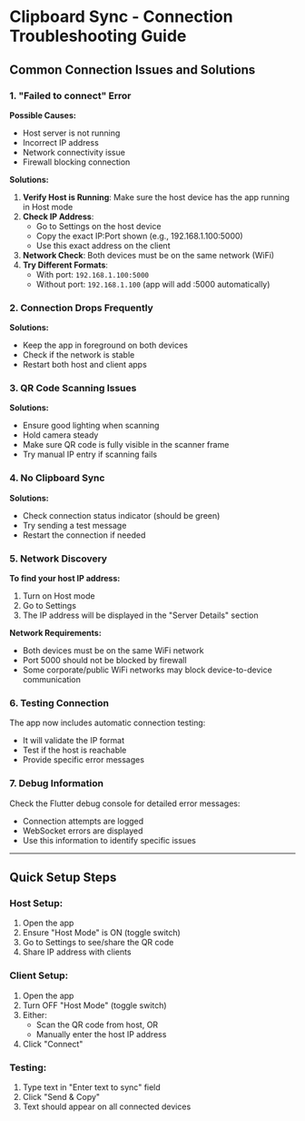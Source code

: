 # Clipboard Sync - Connection Troubleshooting Guide

## Common Connection Issues and Solutions

### 1. "Failed to connect" Error

**Possible Causes:**
- Host server is not running
- Incorrect IP address
- Network connectivity issue
- Firewall blocking connection

**Solutions:**
1. **Verify Host is Running**: Make sure the host device has the app running in Host mode
2. **Check IP Address**: 
   - Go to Settings on the host device
   - Copy the exact IP:Port shown (e.g., 192.168.1.100:5000)
   - Use this exact address on the client
3. **Network Check**: Both devices must be on the same network (WiFi)
4. **Try Different Formats**:
   - With port: `192.168.1.100:5000`
   - Without port: `192.168.1.100` (app will add :5000 automatically)

### 2. Connection Drops Frequently

**Solutions:**
- Keep the app in foreground on both devices
- Check if the network is stable
- Restart both host and client apps

### 3. QR Code Scanning Issues

**Solutions:**
- Ensure good lighting when scanning
- Hold camera steady
- Make sure QR code is fully visible in the scanner frame
- Try manual IP entry if scanning fails

### 4. No Clipboard Sync

**Solutions:**
- Check connection status indicator (should be green)
- Try sending a test message
- Restart the connection if needed

### 5. Network Discovery

**To find your host IP address:**
1. Turn on Host mode
2. Go to Settings
3. The IP address will be displayed in the "Server Details" section

**Network Requirements:**
- Both devices must be on the same WiFi network
- Port 5000 should not be blocked by firewall
- Some corporate/public WiFi networks may block device-to-device communication

### 6. Testing Connection

The app now includes automatic connection testing:
- It will validate the IP format
- Test if the host is reachable
- Provide specific error messages

### 7. Debug Information

Check the Flutter debug console for detailed error messages:
- Connection attempts are logged
- WebSocket errors are displayed
- Use this information to identify specific issues

---

## Quick Setup Steps

### Host Setup:
1. Open the app
2. Ensure "Host Mode" is ON (toggle switch)
3. Go to Settings to see/share the QR code
4. Share IP address with clients

### Client Setup:
1. Open the app  
2. Turn OFF "Host Mode" (toggle switch)
3. Either:
   - Scan the QR code from host, OR
   - Manually enter the host IP address
4. Click "Connect"

### Testing:
1. Type text in "Enter text to sync" field
2. Click "Send & Copy"
3. Text should appear on all connected devices
